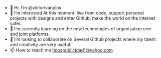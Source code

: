 - 👋 Hi, I’m @victorivanplus
- 👀 I’m interested At this moment: live from code, support personal projects with designs and enter Github, make the world on the internet safer.
- 🌱 I’m currently learning on the new technologies of organization crm and joint platforms.
- 💞️ I’m looking to collaborate on 
Several Github projects where my talent and creativity are very useful.
- 📫 How to reach me tipospublicidad1@yahoo.com

<!---
victorivanplus/victorivanplus is a ✨ special ✨ repository because its `README.md` (this file) appears on your GitHub profile.
You can click the Preview link to take a look at your changes.
--->
